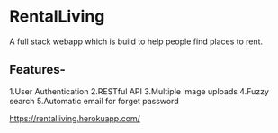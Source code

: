 # RentalLiving
A full stack webapp which is build to help people find places to rent.
## Features-
1.User Authentication
2.RESTful API
3.Multiple image uploads
4.Fuzzy search
5.Automatic email for forget password


https://rentalliving.herokuapp.com/
